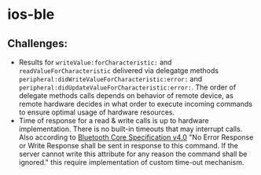 # ios-ble

## Challenges:
* Results for `writeValue:forCharacteristic:` and `readValueForCharacteristic` delivered via delegatge methods `peripheral:didWriteValueForCharacteristic:error:` and `peripheral:didUpdateValueForCharacteristic:error:`. The order of delegate methods calls depends on behavior of remote device, as remote hardware decides in what order to execute incoming commands to ensure optimal usage of hardware resources.
* Time of response for a read & write calls is up to hardware implementation. There is no built-in timeouts that may interrupt calls. Also according to [Bluetooth Core Specification v4.0](https://www.bluetooth.org/docman/handlers/downloaddoc.ashx?doc_id=229737) "No Error Response or Write Response shall be sent in response to this command. If the server cannot write this attribute for any reason the command shall be ignored." this require implementation of custom time-out mechanism.
